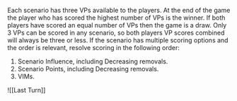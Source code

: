Each scenario has three VPs available to the players. At the end of the game the player who has scored the highest number of VPs is the winner. If both players have scored an equal number of VPs then the game is a draw. Only 3 VPs can be scored in any scenario, so both players VP scores combined will always be three or less.
If the scenario has multiple scoring options and the order is relevant, resolve scoring in the following order:
1. Scenario Influence, including Decreasing removals.
2. Scenario Points, including Decreasing removals.
3. VIMs.

![[Last Turn]]
